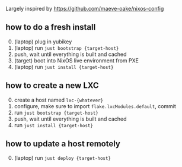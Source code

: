 Largely inspired by https://github.com/maeve-oake/nixos-config

## how to do a fresh install
0. (laptop) plug in yubikey
1. (laptop) run `just bootstrap {target-host}`
2. push, wait until everything is built and cached
3. (target) boot into NixOS live environment from PXE
4. (laptop) run `just install {target-host}`

## how to create a new LXC
0. create a host named `lxc-{whatever}`
1. configure, make sure to import `flake.lxcModules.default`, commit
2. run `just bootstrap {target-host}`
3. push, wait until everything is built and cached
4. run `just install {target-host}`

## how to update a host remotely
0. (laptop) run `just deploy {target-host}`
